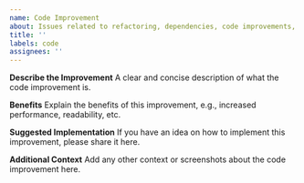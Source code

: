 ```yaml
---
name: Code Improvement
about: Issues related to refactoring, dependencies, code improvements, etc.
title: ''
labels: code
assignees: ''
---
```


**Describe the Improvement**
A clear and concise description of what the code improvement is.

**Benefits**
Explain the benefits of this improvement, e.g., increased performance, readability, etc.

**Suggested Implementation**
If you have an idea on how to implement this improvement, please share it here.

**Additional Context**
Add any other context or screenshots about the code improvement here.
